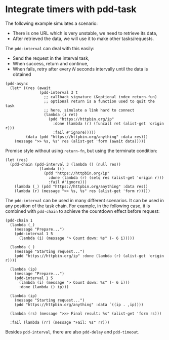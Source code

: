 # Integrate timers with pdd-task

The following example simulates a scenario:
- There is one URL which is very unstable, we need to retrieve its data,
- After retrieved the data, we will use it to make other tasks/requests.

The `pdd-interval` can deal with this easily:
- Send the request in the interval task,
- When success, return and continue,
- When fails, retry after every _N_ seconds intervally until the data is obtained

```emacs-lisp
(pdd-async
  (let* ((res (await
               (pdd-interval 3 t
                 ;; callback signature (&optional index return-fun)
                 ;; optional return is a function used to quit the task
                 ;; here, simulate a link hard to connect
                 (lambda (i ret)
                   (pdd "https://httpbin.org/ip"
                     :done (lambda (r) (funcall ret (alist-get 'origin r)))
                     :fail #'ignore)))))
         (data (pdd "https://httpbin.org/anything" :data res)))
    (message ">> %s, %s" res (alist-get 'form (await data)))))
```

Promise style without using `return-fn`, but using the terminate condition:
```emacs-lisp
(let (res)
  (pdd-chain (pdd-interval 3 (lambda () (null res))
               (lambda (i)
                 (pdd "https://httpbin.org/ip"
                   :done (lambda (r) (setq res (alist-get 'origin r)))
                   :fail #'ignore)))
    (lambda (_) (pdd "https://httpbin.org/anything" :data res))
    (lambda (r) (message ">> %s, %s" res (alist-get 'form r)))))
```

The `pdd-interval` can be used in many different scenarios. It can be used in any position of the task chain. For example, in the following case, it is combined with `pdd-chain` to achieve the countdown effect before request:
```emacs lisp
(pdd-chain 1
  (lambda (_)
    (message "Prepare...")
    (pdd-interval 1 5
      (lambda (i) (message "> Count down: %s" (- 6 i)))))

  (lambda (_)
    (message "Starting request...")
    (pdd "https://httpbin.org/ip" :done (lambda (r) (alist-get 'origin r))))

  (lambda (ip)
    (message "Prepare...")
    (pdd-interval 1 5
      (lambda (i) (message "> Count down: %s" (- 6 i)))
      :done (lambda () ip)))

  (lambda (ip)
    (message "Starting request...")
    (pdd "https://httpbin.org/anything" :data `((ip . ,ip))))

  (lambda (rs) (message ">>> Final result: %s" (alist-get 'form rs)))

  :fail (lambda (rr) (message "Fail: %s" rr)))
```

Besides `pdd-interval`, there are also `pdd-delay` and `pdd-timeout`.
